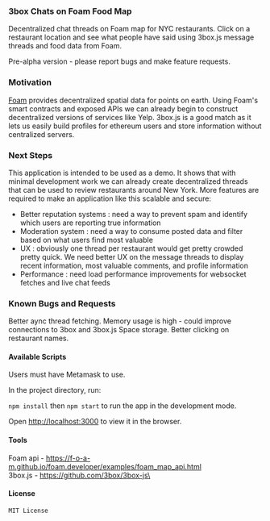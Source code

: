 ### 3box Chats on Foam Food Map

Decentralized chat threads on Foam map for NYC restaurants. Click on a restaurant location and see what people have said using 3box.js message threads and food data from Foam.  

Pre-alpha version - please report bugs and make feature requests. 

### Motivation 

[Foam](https://www.foam.space/) provides decentralized spatial data for points on earth. Using Foam's smart contracts and exposed APIs we can already begin to construct decentralized versions of services like Yelp. 3box.js is a good match as it lets us easily build profiles for ethereum users and store information without centralized servers. 

### Next Steps

This application is intended to be used as a demo. It shows that with minimal development work we can already create decentralized threads that can be used to review restaurants around New York. More features are required to make an application like this scalable and secure:

- Better reputation systems : need a way to prevent spam and identify which users are reporting true information 
- Moderation system : need a way to consume posted data and filter based on what users find most valuable
- UX : obviously one thread per restaurant would get pretty crowded pretty quick. We need better UX on the message threads to display recent information, most valuable comments, and profile information 
- Performance : need load performance improvements for websocket fetches and live chat feeds 

### Known Bugs and Requests 

Better aync thread fetching. Memory usage is high - could improve connections to 3box and 3box.js Space storage. Better clicking on restaurant names. 

#### Available Scripts

Users must have Metamask to use. 

In the project directory, run:

`npm install` then `npm start` to run the app in the development mode.

Open [http://localhost:3000](http://localhost:3000) to view it in the browser.

#### Tools
Foam api - https://f-o-a-m.github.io/foam.developer/examples/foam_map_api.html \
3box.js - https://github.com/3box/3box-js\


#### License

`MIT License`

